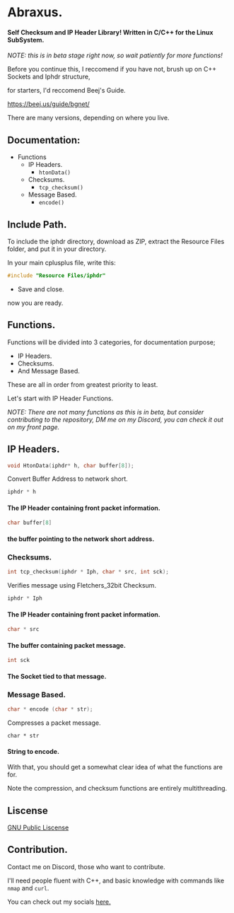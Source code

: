 # Abraxus.

#### Self Checksum and IP Header Library! Written in C/C++ for the Linux SubSystem.

*NOTE:* *this is in beta stage right now, so wait patiently for more functions!*

Before you continue this, I reccomend if you have not, brush up on C++ Sockets and Iphdr structure,

for starters, I'd reccomend Beej's Guide.

https://beej.us/guide/bgnet/

There are many versions, depending on where you live.

## Documentation:

- Functions
  - IP Headers.
    - `htonData()`
  - Checksums.
    - `tcp_checksum()`
  - Message Based.
    - `encode()`

## Include Path.

To include the iphdr directory, download as ZIP, extract the Resource Files folder, and put it in your directory.

In your main cplusplus file, write this:

``` c++
#include "Resource Files/iphdr"
```

- Save and close.

now you are ready.

## Functions.

Functions will be divided into 3 categories, for documentation purpose;

- IP Headers.
- Checksums.
- And Message Based.

These are all in order from greatest priority to least.

Let's start with IP Header Functions.

*NOTE: There are not many functions as this is in beta, but consider contributing to the repository, DM me on my Discord, you can check it out on my front page.*

## IP Headers.

  ``` c++
void HtonData(iphdr* h, char buffer[8]);
  ```



Convert Buffer Address to network short.

```C++
iphdr * h
```

#### The IP Header containing front packet information.

``` C++
char buffer[8]
```

#### the buffer pointing to the network short address.

### Checksums.

```c++
int tcp_checksum(iphdr * Iph, char * src, int sck);
```

Verifies message using Fletchers_32bit Checksum.



``` C++
iphdr * Iph
```

#### The IP Header containing front packet information.

```c++
char * src
```

#### The buffer containing packet message.

``` C++
int sck
```

#### The Socket tied to that message.



### Message Based.

```c++
char * encode (char * str);
```

Compresses a packet message.



`char * str`

#### String to encode.



With that, you should get a somewhat clear idea of what the functions are for.

Note the compression, and checksum functions are entirely multithreading.



## Liscense 

[GNU Public Liscense](https://github.com/poet5/Abraxas/blob/main/LICENSE)

## Contribution.

Contact me on Discord, those who want to contribute.

I'll need people fluent with C++, and basic knowledge with commands like `nmap` and `curl`.

You can check out my socials [here.](https://github.com/poet5)




